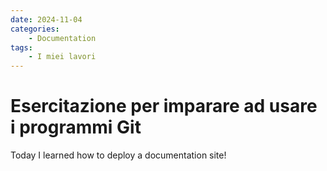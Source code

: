 ```yaml
---
date: 2024-11-04
categories:
    - Documentation
tags:
    - I miei lavori
---
```


# Esercitazione per imparare ad usare i programmi Git

Today I learned how to deploy a documentation site!